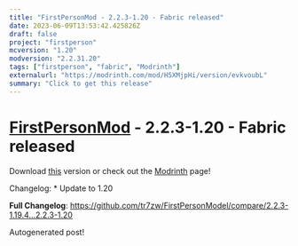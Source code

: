 ```yaml
---
title: "FirstPersonMod - 2.2.3-1.20 - Fabric released"
date: 2023-06-09T13:53:42.425826Z
draft: false
project: "firstperson"
mcversion: "1.20"
modversion: "2.2.31.20"
tags: ["firstperson", "fabric", "Modrinth"]
externalurl: "https://modrinth.com/mod/H5XMjpHi/version/evkvoubL"
summary: "Click to get this release"
---
```

# [FirstPersonMod](/project/firstperson) - 2.2.3-1.20 - Fabric released
Download [this](https://modrinth.com/mod/H5XMjpHi/version/evkvoubL) version or check out the [Modrinth](https://modrinth.com/mod/H5XMjpHi) page!

Changelog: * Update to 1.20

**Full Changelog**: https://github.com/tr7zw/FirstPersonModel/compare/2.2.3-1.19.4...2.2.3-1.20

Autogenerated post!
